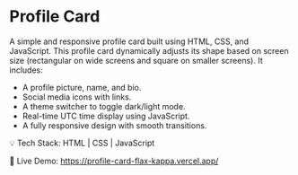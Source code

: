 # Profile Card

A simple and responsive profile card built using HTML, CSS, and JavaScript. This profile card dynamically adjusts its shape based on screen size (rectangular on wide screens and square on smaller screens). It includes:
- A profile picture, name, and bio.
- Social media icons with links.
- A theme switcher to toggle dark/light mode.
- Real-time UTC time display using JavaScript.
- A fully responsive design with smooth transitions.

💡 Tech Stack: HTML | CSS | JavaScript

🚀 Live Demo: https://profile-card-flax-kappa.vercel.app/
